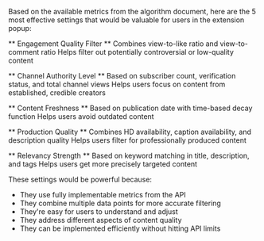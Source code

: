 Based on the available metrics from the algorithm document, here are the 5 most effective settings that would be valuable for users in the extension popup:

** Engagement Quality Filter **
Combines view-to-like ratio and view-to-comment ratio
Helps filter out potentially controversial or low-quality content

** Channel Authority Level **
Based on subscriber count, verification status, and total channel views
Helps users focus on content from established, credible creators

** Content Freshness **
Based on publication date with time-based decay function
Helps users avoid outdated content

**  Production Quality **
Combines HD availability, caption availability, and description quality
Helps users filter for professionally produced content

** Relevancy Strength **
Based on keyword matching in title, description, and tags
Helps users get more precisely targeted content

These settings would be powerful because:
- They use fully implementable metrics from the API
- They combine multiple data points for more accurate filtering
- They're easy for users to understand and adjust
- They address different aspects of content quality
- They can be implemented efficiently without hitting API limits